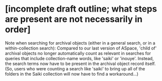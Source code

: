 # [incomplete draft outline; what steps are present are not necessarily in order]

Note when searching for archival objects (either in a general search, or in a within-collection search): Compared to our last version of ASpace, 'child of' archival objects no longer automatically count as relevant in searches for queries that include collection-name words, like 'saiki' or 'inouye'.  Instead, the search terms now have to be present in the archival object record itself.  (So, users who were counting a search like 'saiki' to bring up all of the folders in the Saiki collection will now have to find a workaround...)
